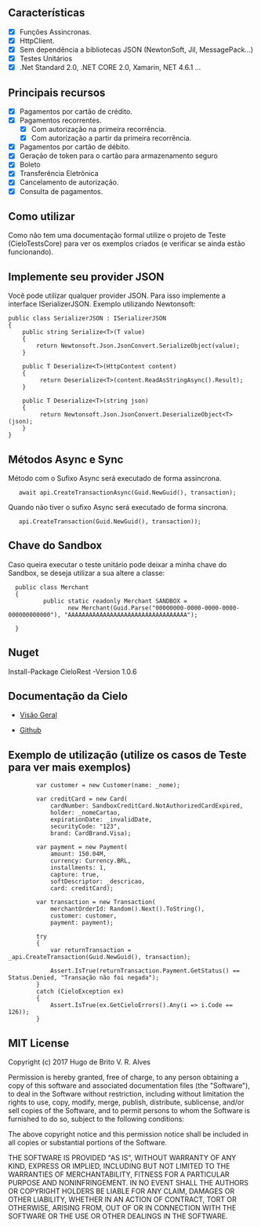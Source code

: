 ## Características
* [x] Funções Assincronas.
* [x] HttpClient.
* [x] Sem dependência a bibliotecas JSON (NewtonSoft, Jil, MessagePack...)
* [x] Testes Unitários
* [x] .Net Standard 2.0, .NET CORE 2.0, Xamarin, NET 4.6.1 ...

## Principais recursos

* [x] Pagamentos por cartão de crédito.
* [x] Pagamentos recorrentes.
    * [x] Com autorização na primeira recorrência.
    * [x] Com autorização a partir da primeira recorrência.
* [x] Pagamentos por cartão de débito.
* [x] Geração de token para o cartão para armazenamento seguro
* [x] Boleto
* [x] Transferência Eletrônica
* [x] Cancelamento de autorização.
* [x] Consulta de pagamentos.

## Como utilizar
Como não tem uma documentação formal utilize o projeto de Teste (CieloTestsCore) para ver os exemplos criados (e verificar se ainda estão funcionando).

## Implemente seu provider JSON
Você pode utilizar qualquer provider JSON. Para isso implemente a interface ISerializerJSON. Exemplo utilizando Newtonsoft:

    public class SerializerJSON : ISerializerJSON
    {
        public string Serialize<T>(T value)
        {
            return Newtonsoft.Json.JsonConvert.SerializeObject(value);
        }

        public T Deserialize<T>(HttpContent content)
        {
             return Deserialize<T>(content.ReadAsStringAsync().Result);
        }

        public T Deserialize<T>(string json)
        {
             return Newtonsoft.Json.JsonConvert.DeserializeObject<T>(json);
        }
    }
## Métodos Async e Sync
  Método com o Sufixo Async será executado de forma assincrona.
    
       await api.CreateTransactionAsync(Guid.NewGuid(), transaction);

   Quando não tiver o sufixo Async será executado de forma sincrona. 
   
       api.CreateTransaction(Guid.NewGuid(), transaction));
    
## Chave do Sandbox
Caso queira executar o teste unitário pode deixar a minha chave do Sandbox, se deseja utilizar a sua altere a classe:

      public class Merchant
      {
              public static readonly Merchant SANDBOX = 
                     new Merchant(Guid.Parse("00000000-0000-0000-0000-000000000000"), "AAAAAAAAAAAAAAAAAAAAAAAAAAAAAAAAAA");

      }
     
## Nuget
Install-Package CieloRest -Version 1.0.6
      
## Documentação da Cielo
* [Visão Geral](http://developercielo.github.io/Webservice-3.0/#visão-geral---api-cielo-ecommerce)

* [Github](https://github.com/DeveloperCielo/Webservice-3.0/blob/57e2c5f3a3fc595b4693d286a2c47129bf5f388d/source/index.md)

## Exemplo de utilização (utilize os casos de Teste para ver mais exemplos)

            var customer = new Customer(name: _nome);

            var creditCard = new Card(
                cardNumber: SandboxCreditCard.NotAuthorizedCardExpired,
                holder: _nomeCartao,
                expirationDate: _invalidDate,
                securityCode: "123",
                brand: CardBrand.Visa);

            var payment = new Payment(
                amount: 150.04M,
                currency: Currency.BRL,
                installments: 1,
                capture: true,
                softDescriptor: _descricao,
                card: creditCard);

            var transaction = new Transaction(
                merchantOrderId: Random().Next().ToString(),
                customer: customer,
                payment: payment);

            try
            {
                var returnTransaction = _api.CreateTransaction(Guid.NewGuid(), transaction);

                Assert.IsTrue(returnTransaction.Payment.GetStatus() == Status.Denied, "Transação não foi negada");
            }
            catch (CieloException ex)
            {
                Assert.IsTrue(ex.GetCieloErrors().Any(i => i.Code == 126));
            }

## MIT License
Copyright (c) 2017 Hugo de Brito V. R. Alves

Permission is hereby granted, free of charge, to any person obtaining a copy
of this software and associated documentation files (the "Software"), to deal
in the Software without restriction, including without limitation the rights
to use, copy, modify, merge, publish, distribute, sublicense, and/or sell
copies of the Software, and to permit persons to whom the Software is
furnished to do so, subject to the following conditions:

The above copyright notice and this permission notice shall be included in all
copies or substantial portions of the Software.

THE SOFTWARE IS PROVIDED "AS IS", WITHOUT WARRANTY OF ANY KIND, EXPRESS OR
IMPLIED, INCLUDING BUT NOT LIMITED TO THE WARRANTIES OF MERCHANTABILITY,
FITNESS FOR A PARTICULAR PURPOSE AND NONINFRINGEMENT. IN NO EVENT SHALL THE
AUTHORS OR COPYRIGHT HOLDERS BE LIABLE FOR ANY CLAIM, DAMAGES OR OTHER
LIABILITY, WHETHER IN AN ACTION OF CONTRACT, TORT OR OTHERWISE, ARISING FROM,
OUT OF OR IN CONNECTION WITH THE SOFTWARE OR THE USE OR OTHER DEALINGS IN THE
SOFTWARE.

